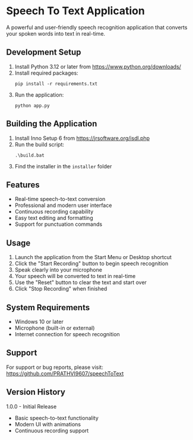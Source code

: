 # Speech To Text Application

A powerful and user-friendly speech recognition application that converts your spoken words into text in real-time.

## Development Setup

1. Install Python 3.12 or later from https://www.python.org/downloads/
2. Install required packages:
   ```
   pip install -r requirements.txt
   ```
3. Run the application:
   ```
   python app.py
   ```

## Building the Application

1. Install Inno Setup 6 from https://jrsoftware.org/isdl.php
2. Run the build script:
   ```
   .\build.bat
   ```
3. Find the installer in the `installer` folder

## Features

- Real-time speech-to-text conversion
- Professional and modern user interface
- Continuous recording capability
- Easy text editing and formatting
- Support for punctuation commands

## Usage

1. Launch the application from the Start Menu or Desktop shortcut
2. Click the "Start Recording" button to begin speech recognition
3. Speak clearly into your microphone
4. Your speech will be converted to text in real-time
5. Use the "Reset" button to clear the text and start over
6. Click "Stop Recording" when finished

## System Requirements

- Windows 10 or later
- Microphone (built-in or external)
- Internet connection for speech recognition

## Support

For support or bug reports, please visit:
https://github.com/PRATHVI9607/speechToText

## Version History

1.0.0 - Initial Release
- Basic speech-to-text functionality
- Modern UI with animations
- Continuous recording support
